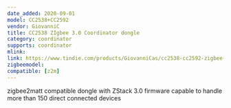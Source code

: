 ```yaml
---
date_added: 2020-09-01
model: CC2538+CC2592
vendor: GiovanniC
title: CC2538 ZIgbee 3.0 Coordinator dongle
category: coordinator
supports: coordinator
mlink: 
link: https://www.tindie.com/products/GiovanniCas/cc2538-cc2592-zigbee-dongle-new-zb30/
zigbeemodel: 
compatible: [z2m]
---
```

zigbee2matt compatible dongle with ZStack 3.0 firmware capable to handle more than 150 direct connected devices


